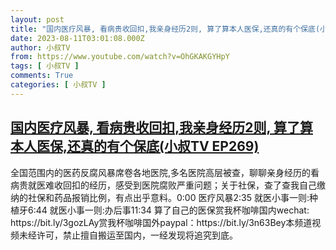 ```yaml
---
layout: post
title: "国内医疗风暴, 看病贵收回扣,我亲身经历2则, 算了算本人医保,还真的有个保底(小叔TV EP269)"
date: 2023-08-11T03:01:08.000Z
author: 小叔TV
from: https://www.youtube.com/watch?v=OhGKAKGYHpY
tags: [ 小叔TV ]
comments: True
categories: [ 小叔TV ]
---
```

<!--1691722868000-->
[国内医疗风暴, 看病贵收回扣,我亲身经历2则, 算了算本人医保,还真的有个保底(小叔TV EP269)](https://www.youtube.com/watch?v=OhGKAKGYHpY)
------

<div>
全国范围内的医药反腐风暴席卷各地医院,多名医院高层被查，聊聊亲身经历的看病贵就医难收回扣的经历，感受到医院腐败严重问题；关于社保，查了查我自己缴纳的社保和药品报销比例，有点出乎意料。0:00 医疗风暴2:35 就医小事一则:种植牙6:44 就医小事一则:办后事11:34 算了自己的医保赏我杯咖啡国内wechat: https://bit.ly/3gozLAy赏我杯咖啡国外paypal：https://bit.ly/3n63Bey本频道视频未经许可，禁止擅自搬运至国内，一经发现将追究到底。
</div>
